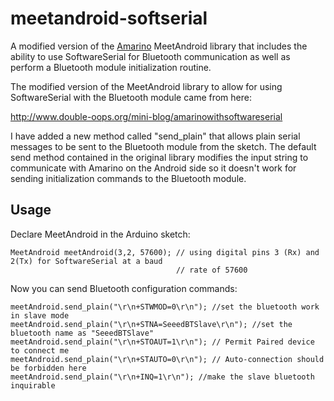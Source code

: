 meetandroid-softserial
======================

A modified version of the [Amarino](http://www.amarino-toolkit.net/) MeetAndroid library that includes the ability to use SoftwareSerial for Bluetooth communication as well as perform a Bluetooth module initialization routine. 

The modified version of the MeetAndroid library to allow for using SoftwareSerial with the Bluetooth module came from here:

http://www.double-oops.org/mini-blog/amarinowithsoftwareserial

I have added a new method called "send_plain" that allows plain serial messages to be sent to the Bluetooth module from the sketch. The default send method contained in the original library modifies the input string to communicate with Amarino on the Android side so it doesn't work for sending initialization commands to the Bluetooth module.

Usage
-----

Declare MeetAndroid in the Arduino sketch:

	MeetAndroid meetAndroid(3,2, 57600); // using digital pins 3 (Rx) and 2(Tx) for SoftwareSerial at a baud
										 // rate of 57600

Now you can send Bluetooth configuration commands:

	meetAndroid.send_plain("\r\n+STWMOD=0\r\n"); //set the bluetooth work in slave mode
	meetAndroid.send_plain("\r\n+STNA=SeeedBTSlave\r\n"); //set the bluetooth name as "SeeedBTSlave"
	meetAndroid.send_plain("\r\n+STOAUT=1\r\n"); // Permit Paired device to connect me
	meetAndroid.send_plain("\r\n+STAUTO=0\r\n"); // Auto-connection should be forbidden here
 	meetAndroid.send_plain("\r\n+INQ=1\r\n"); //make the slave bluetooth inquirable